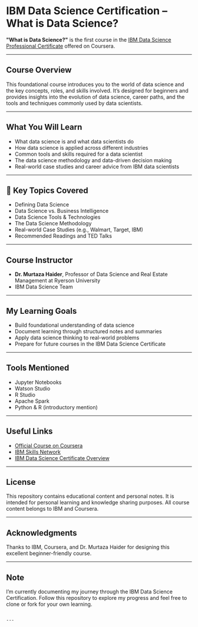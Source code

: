 # IBM Data Science Certification – What is Data Science?

**"What is Data Science?"** is the first course in the [IBM Data Science Professional Certificate](https://www.coursera.org/professional-certificates/ibm-data-science) offered on Coursera.

---

## Course Overview

This foundational course introduces you to the world of data science and the key concepts, roles, and skills involved. It’s designed for beginners and provides insights into the evolution of data science, career paths, and the tools and techniques commonly used by data scientists.

---

## What You Will Learn

- What data science is and what data scientists do
- How data science is applied across different industries
- Common tools and skills required for a data scientist
- The data science methodology and data-driven decision making
- Real-world case studies and career advice from IBM data scientists

---

## 🧾 Key Topics Covered

-  Defining Data Science
-  Data Science vs. Business Intelligence
-  Data Science Tools & Technologies
-  The Data Science Methodology
-  Real-world Case Studies (e.g., Walmart, Target, IBM)
-  Recommended Readings and TED Talks

---

##  Course Instructor

- **Dr. Murtaza Haider**, Professor of Data Science and Real Estate Management at Ryerson University
- IBM Data Science Team

---

##  My Learning Goals

- Build foundational understanding of data science
- Document learning through structured notes and summaries
- Apply data science thinking to real-world problems
- Prepare for future courses in the IBM Data Science Certificate

---

## Tools Mentioned

- Jupyter Notebooks  
- Watson Studio  
- R Studio  
- Apache Spark  
- Python & R (introductory mention)

---

##  Useful Links

- [Official Course on Coursera](https://www.coursera.org/learn/what-is-data-science)
- [IBM Skills Network](https://skills.network/)
- [IBM Data Science Certificate Overview](https://www.coursera.org/professional-certificates/ibm-data-science)

---

## License

This repository contains educational content and personal notes. It is intended for personal learning and knowledge sharing purposes. All course content belongs to IBM and Coursera.

---

## Acknowledgments

Thanks to IBM, Coursera, and Dr. Murtaza Haider for designing this excellent beginner-friendly course.

---

## Note

I’m currently documenting my journey through the IBM Data Science Certification. Follow this repository to explore my progress and feel free to clone or fork for your own learning.

```

---
